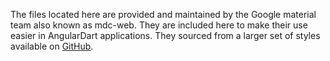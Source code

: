 The files located here are provided and maintained by the Google material team
also known as mdc-web. They are included here to make their use easier in
AngularDart applications. They sourced from a larger set of styles available on
[GitHub](https://github.com/material-components/material-components-web).
